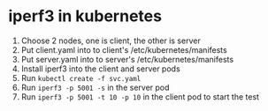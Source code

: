# iperf3 in kubernetes

1. Choose 2 nodes, one is client, the other is server
2. Put client.yaml into to client's /etc/kubernetes/manifests
3. Put server.yaml into to server's /etc/kubernetes/manifests
4. Install iperf3 into the client and server pods 
5. Run `kubectl create -f svc.yaml`
6. Run `iperf3 -p 5001 -s` in the server pod
7. Run `iperf3 -p 5001 -t 10 -p 10` in the client pod to start the test
